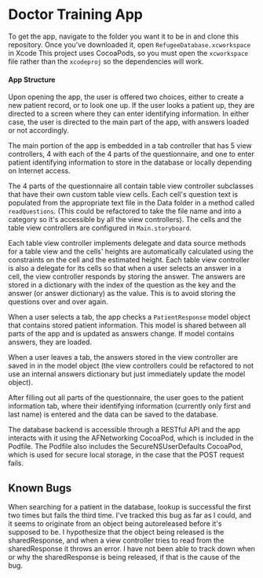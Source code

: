 # Doctor Training App

To get the app, navigate to the folder you want it to be in and
clone this repository. Once you've downloaded it, open `RefugeeDatabase.xcworkspace` in Xcode
This project uses CocoaPods, so you must open the `xcworkspace` file rather than
the `xcodeproj` so the dependencies will work.

#### App Structure

Upon opening the app, the user is offered two choices, either to create a new
patient record, or to look one up. If the user looks a patient up, they are 
directed to a screen where they can enter identifying information. In either
case, the user is directed to the main part of the app, with answers loaded or
not accordingly.

The main portion of the app is embedded in a tab controller that has 5 view
controllers, 4 with each of the 4 parts of the questionnaire, and one to enter
patient identifying information to store in the database or locally depending on
Internet access.

The 4 parts of the questionnaire all contain table view controller subclasses that
have their own custom table view cells. Each cell's question text is populated from
the appropriate text file in the Data folder in a method called `readQuestions`. (This
could be refactored to take the file name and into a category so it's accessible
by all the view controllers). The cells and the table view controllers are configured
in `Main.storyboard`. 

Each table view controller implements delegate and data source
methods for a table view and the cells' heights are automatically calculated using
the constraints on the cell and the estimated height. Each table view controller
is also a delegate for its cells so that when a user selects an answer in a cell,
the view controller responds by storing the answer. The answers are stored in a
dictionary with the index of the question as the key and the answer (or answer dictionary)
as the value. This is to avoid storing the questions over and over again. 

When a user selects a tab, the app checks a `PatientResponse` model object that
contains stored patient information. This model is shared between all parts of the
app and is updated as answers change. If model contains answers, they are loaded.

When a user leaves a tab, the answers stored in the view controller are saved in
in the model object (the view controllers could be refactored to not use an internal
answers dictionary but just immediately update the model object).

After filling out all parts of the questionnaire, the user goes to the patient
information tab, where their identifying information (currently only first and
last name) is entered and the data can be saved to the database.

The database backend is accessible through a RESTful API and the app interacts with
it using the AFNetworking CocoaPod, which is included in the Podfile. The Podfile 
also includes the SecureNSUserDefaults CocoaPod, which is used for 
secure local storage, in the case that the POST request fails.

## Known Bugs

When searching for a patient in the database, lookup is successful the first two
times but fails the third time. I've tracked this bug as far as I could, and it
seems to originate from an object being autoreleased before it's supposed to be.
I hypothesize that the object being released is the sharedResponse, and when a
view controller tries to read from the sharedResponse it throws an error. I
have not been able to track down when or why the sharedResponse is being released,
if that is the cause of the bug.